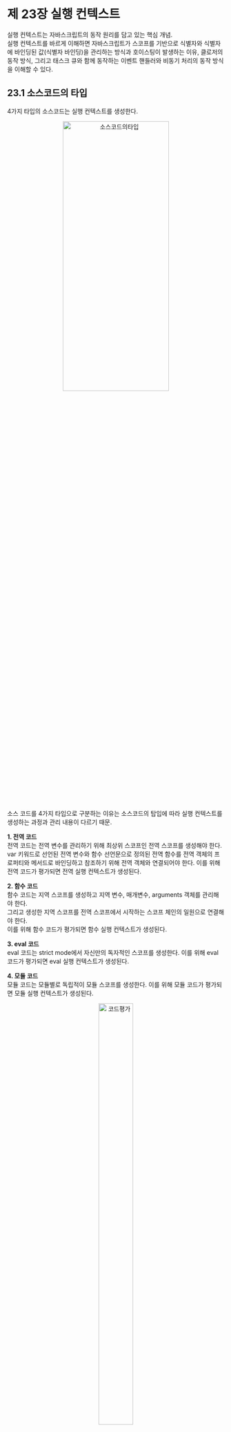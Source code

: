 제 23장 실행 컨텍스트
========================
실행 컨텍스트는 자바스크립트의 동작 원리를 담고 있는 핵심 개념.   
실행 컨텍스트를 바르게 이해하면 자바스크립트가 스코프를 기반으로 식별자와 식별자에 바인딩된 값(식별자 바인딩)을 관리하는 방식과 호이스팅이 발생하는 이유, 클로저의 동작 방식,
그리고 태스크 큐와 함께 동작하는 이벤트 핸들러와 비동기 처리의 동작 방식을 이해할 수 있다.

23.1 소스코드의 타입
----------------------
4가지 타입의 소스코드는 실행 컨텍스트를 생성한다.
<br/>
<p align="center">
<img src="./img/소스코드의타입.PNG" width="70%" height="40%" align="center" title="소스코드의타입" alt="소스코드의타입"></img>
</p>
<br/>
소스 코드를 4가지 타입으로 구분하는 이유는 소스코드의 탑입에 따라 실행 컨텍스트를 생성하는 과정과 관리 내용이 다르기 때문.

**1. 전역 코드**   
전역 코드는 전역 변수를 관리하기 위해 최상위 스코프인 전역 스코프를 생성해야 한다.   
var 키워드로 선언된 전역 변수와 함수 선언문으로 정의된 전역 함수를 전역 객체의 프로퍼티와 메서드로 바인딩하고 참조하기 위해 전역 객체와 연결되어야 한다. 이를 위해 전역 코드가 평가되면 전역 실행 컨텍스트가 생성된다. 

**2. 함수 코드**   
함수 코드는 지역 스코프를 생성하고 지역 변수, 매개변수, arguments 객체를 관리해야 한다.   
그리고 생성한 지역 스코프를 전역 스코프에서 시작하는 스코프 체인의 일원으로 연결해야 한다.   
이를 위해 함수 코드가 평가되면 함수 실행 컨텍스트가 생성된다.

**3. eval 코드**   
eval 코드는 strict mode에서 자신만의 독자적인 스코프를 생성한다. 이를 위해 eval 코드가 평가되면 eval 실행 컨텍스트가 생성된다.

**4. 모듈 코드**   
모듈 코드는 모듈별로 독립적이 모듈 스코프를 생성한다. 이를 위해 모듈 코드가 평가되면 모듈 실행 컨텍스트가 생성된다.
<br/>
<p align="center">
<img src="./img/코드평가.PNG" width="40%" height="50%" align="center" title="코드평가" alt="코드평가"></img>
</p>
<br/>

23.2 소스코드의 평가와 실행
------------------------------
모든 소스코드는 실행에 앞서 평가과정을 거치며 코드를 실행하기 위한 준비를 한다.   
다시 말해, js엔진은 소스코드를 2개의 과정, 즉 **소스코드의 평가**와 **소스코드의 실행** 과정으로 나누어 처리한다.

* 소스코드 평가 과정에서는 실행 컨텍스트를 생성하고 변수, 함수 등의 선언문만 먼저 실행하여 생성된 변수나 함수 식별자를 키로 실행 컨텍스트가 관리하는 스코프(렉시컬 환경의 
환경 레코드)에 등록한다.
* 소스코드 평가 과정이 끝나면 비로소 선언문을 제외한 소스코드가 순차적으로 실행되기 시작한다. 즉, 런타임이 시작된다.   
이때 소스코드 실행에 필요한 정보, 즉 변수나 함수의 참조를 실행 컨텍스트가 관리하는 스코프에서 검색해서 취득한다.   
그리고 변수 값의 변경 등 소스코드의 실행 결과는 다시 실행 컨텍스트가 관리하는 스코프에 등록된다. 
<br/>
<p align="center">
<img src="./img/소스코드의평가와실행.PNG" width="50%" height="40%" align="center" title="소스코드의평가와실행" alt="소스코드의평가와실행"></img>
</p>
<br/>

23.3 실행 컨텍스트의 역할
---------------------------
**1. 전역 코드 평가**   
전역 코드를 실행하기에 앞서 먼저 전역 코드 평가 과정을 거치며 전역 코드를 실행하기 위한 준비를 한다.   
평가 과정에서는 선언문만 먼저 실행한다. 따라서 전역 코드의 변수 선언문과 함수 선언문이 먼저 실행되고,   
그 결과 생성된 전역 변수와 전역 함수가 실행 컨텍스트가 관리하는 전역 스코프에 등록된다.   
이때 var 키워드로 선언된 전역 변수와 함수 선언문으로 정의된 전역 함수는 전역 객체의 프로퍼티와 메서드가 된다.   

**2. 전역 코드 실행**   
전역 코드 평가 과정이 끝나면 런타임이 시작되어 전역 코드가 순차적으로 실행되기 시작한다.   
이때 전역 변수에 값이 할당되고 함수가 호출된다. 함수가 호출되면 순차적으로 실행되던 전역 코드의 실행을 일시 중단하고 코드 실행 순서를 변경하여 함수 내부로 진입한다.

**3. 함수 코드 평가**   
함수 호출에 의해 코드 실행 순서가 변경되어 함수 내부로 진입하면 함수 내부의 문들을 실행하기에 앞서 함수 코드 평가 과정을 거치며 함수 코드를 실행하기 위한 준비를 한다.   
이때 매개변수와 지역 변수 선언문이 먼저 실행되고, 그 결과 생성된 매개변수와 지역 변수가 실행 컨텍스트가 관리하는 지역 스코프에 등록된다.   
또한 함수 내부에서 지역 변수처럼 사용할 수 있는 arguments 객체가 생성되어 지역 스코프에 등록되고 this 바인딩도 결정된다.

**4. 함수 코드 실행**   
함수 코드 평가 과정이 끝나면 런타임이 시작되어 함수 코드가 순차적으로 실행되기 시작한다.   
이때 매개변수와 지역 변수에 값이 할당되고 console.log 메서드가 호출된다.   
console.log 메서드의 실행이 종료되면 함수 코드 실행 과정이 종료되고 함수 호출 이전으로 되돌아가 전역 코드 실행을 계속한다.

* 코드가 실행되려면 다음과 같이 스코프, 식별자, 코드 실행 순서 등의 관리가 필요하다.   
1. 선언에 의해 생성된 모든 식별자를 스코프를 구분하고 등록하여 상태 변화를 지속적으로 관리   
2. 스코프는 중첩 관계에 의해 스코프 체인을 형성해야 한다. 즉, 스코프 체인을 통해 상위 스코프로 이동하여 식별자를 검색할 수 있어야 한다.  
3. 현재 실행 중인 코드의 실행 순서를 변경할 수 있어야 하며 다시 되돌아갈 수도 있어야 한다.   

* 이 모든 것을 관리하는 것이 실행 컨텍스트   
**실행 컨텍스트** : 소스코드를 실행하는 데 필요한 환경을 제공하고 코드의 실행 결과를 실제로 관리하는 영역이다.   
                    식별자를 등록하고 관리하는 스코프와 코드 실행 순서 관리를 구현한 내부 메커니즘으로, 모든 코드는 실행 컨텍스트를 통해 실행되고 관리된다.   
                    
* 식별자와 스코프는 실행 컨텍스트의 **렉시컬 환경**으로 관리하고 코드 실행 순서는 **실행 컨텍스트 스택**으로 관리한다.

23.4 실행 컨텍스트 스택
--------------------------
js 엔진은 먼저 전역 코드를 평가하여 전역 실행 컨텍스트를 생성한다. 그리고 함수가 호출되면 함수 코드를 평가하여 함수 실행 컨텍스트를 생성한다.   
이때 생성된 실행 컨텍스트는 스택 자료구조로 관리된다. 이를 **실행 컨텍스트 스택**이라고 부른다.

**1. 전역 코드의 평가와 실행**   
js엔진은 먼저 전역 코드를 평가하여 전역 실행 컨텍스트를 생성하고 실행 컨텍스트 스택에 푸시한다.   
이때 전역 변수와 전역 함수가 전역 실행 컨텍스트에 등록된다. 이후 전역 코드가 실행되기 시작하여 전역 변수에 값이 할당되고 전역 함수가 호출된다.

**2. 전역 함수 코드의 평가와 실행**   
전역 함수가 호출되면 전역 코드의 실행은 일시 중단되고 코드의 제어권이 전역 함수 내부로 이동한다.   
js 엔진은 전역 함수 내부의 함수 코드를 평가하여 전역 함수 실행 컨텍스트를 생성하고 실행 컨텍스트 스택에 푸시한다.   
이때 전역 함수의 지역 변수와 중첩 함수가 전역 함수 실행 컨텍스트에 등록된다. 이후 전역 함수 코드가 실행되기 시작하여 지역 변수에 값이 할당되고 중첩 함수가 호출된다.

**3. 중첩 함수 코드의 평가와 실행**   
중첩 함수가 호출되면 전역 함수 코드의 실행은 일시 중단되고 코드의 제어권이 중첩 함수 내부로 이동한다.   
js 엔진은 중첩 함수 내부의 함수 코드를 평가하여 중첩 함수 실행 컨텍스트를 생성하고 실행 컨텍스트 스택에 푸시한다.   
이때 중첩 함수의 지역 변수가 중첩 함수 실행 컨텍스트에 등록된다. 이후 중첩 함수 코드가 실행되기 시작하여 지역 변수에 값이 할당되고 console.log 메서드를 호출한 이후, 중첩 함수는 종료된다.

**4. 전역 함수 코드로 복귀**   
중첩 함수가 종료되면 코드의 제어권은 다시 내부에 중첩 함수를 가지고 있는 전역 함수로 이동한다.   
이때 js 엔진은 중첩 함수 실행 컨텍스트를 실행 컨텍스트 스택에서 팝하여 제거한다. 그리고 전역 함수는 더 이상 실행할 코드가 없으므로 종료된다.

**5. 전역 코드로 복귀**   
전역 함수가 종료되면 코드의 제어권은 다시 전역 코드로 이동한다.   
이때 js 엔진은 전역 함수 실행 컨텍스트를 실행 컨텍스트 스택에서 팝하여 제거한다. 그리고 더 이상 실행할 전역 코드가 남아있지 않으므로 전역 실행 컨텍스트도 실행 컨텍스트 스택에서 팝되어 실행 컨텍스트 스택에는 아무것도 남아있지 않게 된다.

* 실행컨텍스트 스택은 코드의 실행순서를 관리한다. 소스코드가 평가되면 실행컨텍스트가 생성되고 실행컨텍스트 스택의 최상위에 쌓인다.   
실행 컨텍스트 스택의 최상위에 존재하는 실행 컨텍스트는 언제나 현재 실행중인 코드의 실행 컨텍스트다.

23.5 렉시컬 환경
-------------------------
렉시컬 환경은 식별자와 식별자에 바인딩된 값, 그리고 상위 스코프에 대한 참조를 기록하는 자료구조로 실행 컨텍스트를 구성하는 컴포넌트다.   
실행 컨텍스트 스택이 코드의 실행 순서를 관리한다면 렉시컬 환경은 스코프와 식별자를 관리한다.
<br/>
<p align="center">
<img src="./img/렉시컬환경과 스코프 체인.PNG" width="60%" height="40%" align="center" title="렉시컬환경과 스코프 체인" alt="렉시컬환경과 스코프 체인"></img>
</p>
<br/>

* 렉시컬 환경은 키와 값을 갖는 객체 형태의 스코프를 생성하여 식별자를 키로 등록하고 식별자에 바인딩된 값을 관리한다.   
즉, 렉시컬 환경은 스코프를 구분하여 식별자를 등록하고 관리하는 저장소 역할을 하는 렉시컬 스코프의 실체다.

* 실행 컨텍스트는 LexicalEnvironment 컴포넌트와 VariableEnvironment 컴포넌트로 구성된다.

* 렉시컬 환경은 다음의 두 개의 컴포넌트로 구성된다.   

**1. 환경 레코드(Environment Record)**   
스코프에 포함된 식별자를 등록하고 등록된 식별자에 바인딩된 값을 관리하는 저장소다.   
환경 레코드는 소스코드의 타입에 따라 관리하는 내용에 차이가 있다.

**2. 외부 렉시컬 환경에 대한 참조(Outer Lexical Environment Reference)**   
외부 렉시컬 환경에 대한 참조는 상위 스코프를 가리킨다. 이때 상위 스코프란 외부 렉시컬 환경, 즉 해당 실행 컨텍스트를 생성한 소스코드를 포함하는 상위 코드의 렉시컬 환경을 말한다. 외부 렉시컬 환경에 대한 참조를 통해 단방향 링크드 리스트인 스코프 체인을 구현한다.
<br/>
<p align="center">
<img src="./img/렉시컬환경의 구성 컴포넌트.PNG" width="30%" height="20%" align="center" title="렉시컬환경의 구성 컴포넌트" alt="렉시컬환경의 구성 컴포넌트"></img>
</p>
<br/>

23.6 실행 컨텍스트의 생성과 식별자 검색 과정
---------------------------------------------
### 23.6.1 전역 객체 생성   
전역 객체는 전역 코드가 평가되기 이전에 생성된다. 이때 전역 객체에는 빌트인 전역 프로퍼티와 빌트인 전역 함수, 그리고 표준 빌트인 객체가 추가되며 동적 환경에 따라 클라이언트 사이드 Web API 또는 특정 환경을 위한 호스트 객체를 포함한다.   

전역 객체도 Object.prototype을 상속받는다. 즉, 전역 객체도 프로토타입 체인의 일원이다.

### 23.6.2 전역 코드 평가   
소스코드가 로드되면 js 엔진은 전역 코드를 평가한다. 전역 코드 평가는 다음과 같은 순서로 진행된다. 
<br/>
<p align="center">
<img src="./img/전역 실행 컨텍스트와 렉시컬 환경.PNG" width="60%" height="40%" align="center" title="전역 실행 컨텍스트와 렉시컬 환경" alt="전역 실행 컨텍스트와 렉시컬 환경"></img>
</p>

**1. 전역 실행 컨텍스트 생성**   
먼저 비어있는 전역 실행 컨텍스트를 생성하여 실행 컨텍스트 스택에 푸시한다.   
이때 전역 실행 컨텍스트는 실행 컨텍스트 스택의 최상위, 즉 실행중인 실행 컨텍스트가 된다.   

**2. 전역 렉시컬 환경 생성**   
전역 렉시컬 환경을 생성하고 전역 실행 컨텍스트에 바인딩한다.   
렉시컬 환경은 2개의 컴포넌트(환경 레코드와 외부 렉시컬 환경에 대한 참조)로 구성된다.
<br/>
<p align="center">
<img src="./img/전역 렉시컬 환경 생성.PNG" width="40%" height="30%" align="center" title="전역 렉시컬 환경 생성" alt="전역 렉시컬 환경 생성"></img>
</p>

   **2.1 전역 환경 레코드 생성**   
   전역 렉시컬 환경을 구성하는 컴포넌트인 전역 환경 레코드는 전역 변수를 관리하는 전역 스코프, 전역 객체의 빌트인 전역 프로퍼티와 빌트인 전역 함수, 표준 빌트인 객체를 제공한다.    
   전역 스코프 역학을 하는 전역 환경 레코드는 객체 환격 레코드와 선언적 환경 레코드로 구성되어 있다.    
   
   **객체 환경 레코드** : 기존의 전역 객체가 관리하던 var 키워드로 선언한 전역 변수와 함수 선언문으로 정의한 전역 함수, 빌트인 전역 프로퍼티와 빌트인 전역 함수, 표준 빌트인 객체를 관리함
   
   **선언적 환경 레코드** : let, const 키워드로 선언한 전역 변수를 관리한다. 
   
   전역 환경 레코드의 객체 환경 레코드와 선언적 환경 레코드는 서로 협력하여 전역 스코프와 전역 객체(전역 변수의 전역 객체 프로퍼티화)를 관리한다.
   
   **2.1.1 객체 환경 레코드 생성**   
   * 전역 환경 레코드를 구성하는 컴포넌트인 객체 환경 코드는 BindingObject 라고 부르는 객체와 연결된다.   
   BindingObject는 "전역 객체 생성"에서 생성된 전역 객체다.
   * 전역 코드 평가 과정에서 var 키워드로 선언한 전역 변수와 함수 선언문으로 정의된 전역 함수는 전역 환경 레코드의 객체 환경 레코드에 연결된 BindingObject를 통해 전역 객체의 프로퍼티와 메서드가 된다. 
   <br/>
   <p align="center">
   <img src="./img/객체 환경 레코드.PNG" width="70%" height="30%" align="center" title="객체 환경 레코드" alt="객체 환경 레코드"></img>
   </p>
   
   **2.1.2 선언적 환경 레코드 생성**   
   let, const 키워드로 선언한 변수는 선언적 환경 레코드에 등록되고 관리된다.   
   let, const 키워드로 선언한 전역 변수는 전역 객체의 프로퍼티가 되지 않고 전역 환경 레코드의 선언적 환경 레코드에 존재하게 된다.
   <br/>
   <p align="center">
   <img src="./img/선언적 환경 레코드.PNG" width="70%" height="30%" align="center" title="선언적 환경 레코드" alt="선언적 환경 레코드"></img>
   </p>
   
   **2.2 this 바인딩**   
   전역 환경 레코드의 [[GlobalThisValue]] 내부 슬롯에 this가 바인딩된다.   
   일반적으로 전역 코드에서 this는 전역 객체를 가리키므로 전역 환경 레코드의 [[GlobalThisValue]] 내부 슬롯에는 전역 객체가 바인딩된다.    
   전역 코드에서 this를 참조하면 전역 환경 레코드의 [[GlobalThisValue]] 내부 슬롯에 바인딩되어 있는 객체가 반환된다. 
   <br/>
    <p align="center">
    <img src="./img/this바인딩.PNG" width="70%" height="30%" align="center" title="this바인딩" alt="this바인딩"></img>
    </p>
    
   * 전역 환경 레코드를 구성하는 객체 환경 레코드와 선언적 환경 레코드에는 this 바인딩이 없다.   
   this 바인딩은 전역 환경 레코드와 함수 환경 레코드에만 존재한다.
    
   **2.3 외부 렉시컬 환경에 대한 참조 결정**   
   외부 렉시컬 환경에 대한 참조는 현재 평가 중인 소스코드를 포함하는 외부 소스코드의 렉시컬 환경, 즉 상위 스코프를 가리킨다.   
   이를 통해 단방향 링크드 리스트인 스코프 체인을 구현한다. (전역 렉시컬 환경이 스코프 체인의 종점에 존재함)
   

### 23.6.3 전역 코드 실행   
전역 코드가 순차적으로 실행되기 시작한다. 변수 할당문이 실행되어 전역 변수에 값이 할당된다. 그리고 전역 함수가 호출된다.

* 식별자 결정을 위해 식별자를 검색할 때는 실행 중인 실행 컨텍스트에서 식별자를 검색하기 시작한다.   
선언된 식별자는 실행 컨텍스트의 렉시컬 환경의 환경 레코드에 등록되어 있다.   

**식별자 결정** : 변수 할당문 또는 함수 호출문을 실행하려면 먼저 변수 또는 함수 이름이 선언된 식별자인지 확인해야 한다.   
동일한 이름의 식별자가 다른 스코프에 여러 개 존재할 수도 있다. 따라서 어느 스코프의 식별자를 참조하면 되는지 결정할 필요가 있다.   

* 만약 실행 중인 실행 컨텍스트의 렉시컬 환경에서 식별자를 검색할 수 없으면 외부 렉시컬 환경에 대한 참조가 가리키는 렉시컬 환경, 즉 상위 스코프로 이동하여 식별자를 검색한다.

### 23.6.4 전역 함수 코드 평가   
현재 전역 코드 평가를 통해 전역 실행 컨텍스트가 생성되었고 전역 코드를 실행하고 있다. (전역 함수를 호출하기 직전)   
전역 함수가 호출되면 전역 코드의 실행을 일시 중단하고 전역 함수 내부로 코드의 제어권이 이동한다. 그리고 함수 코드를 평가하기 시작.   

함수 코드 평가는 아래 순서로 진행된다.
<br/>
<p align="center">
<img src="./img/전역함수 실행컨텍스트와 렉시컬환경.PNG" width="70%" height="30%" align="center" title="전역함수실행 컨텍스트와 렉시컬환경" alt="전역함수실행 컨텍스트와 렉시컬환경"></img>
</p>

**1. 함수 실행 컨텍스트 생성**   
먼저 전역 함수 실행 컨텍스트를 생성한다. 생성된 함수 실행 컨텍스트는 함수 렉시컬 환경이 완성된 다음 실행 컨텍스트 스택에 푸시된다.   
   
**2. 함수 렉시컬 환경 생성**   
전역 함수 렉시컬 환경을 생성하고 전역 함수 실행 컨텍스트에 바인딩한다.
   
   **2.1 함수 환경 레코드 생성**   
   함수 렉시컬 환경을 구성하는 컴포넌트 중 하나인 함수 환경 레코드는 매개변수, arguments 객체, 함수 내부에서 선언한 지역 변수와 중첩 함수를 등록하고 관리한다.   
   <br/>
  <p align="center">
  <img src="./img/함수환경레코드의 환경레코드.PNG" width="70%" height="30%" align="center" title="함수환경레코드의 환경레코드" alt="함수환경레코드의 환경레코드"></img>
  </p>
   
   **2.2 this 바인딩**   
   함수 환경 레코드의 [[ThisValue]] 내부 슬롯에 this가 바인딩된다.  [[ThisValue]] 내부 슬롯에 바인딩될 객체는 함수 호출 방식에 따라 결정된다.
   
   **2.3 외부 렉시컬 환경에 대한 참조 결정**   
   외부 렉시컬 환경에 대한 참조에 전역 함수 정의가 평가된 시점에 실행 중인 실행 컨텍스트의 렉시컬 환경의 참조가 할당된다.   
   자바스크립트는 함수를 어디서 호출했는지가 아니라 어디에 정의했는지에 따라 상위 스코프를 결정한다.
   함수 렉시컬 환경의 외부 렉시컬 환경에 대한 참조에 할당되는 것은 바로 함수의 상위 스코프를 가리키는 함수 객체의 내부 슬롯 [[Environment]]에 저장된 렉시컬 환경의 참조다.
   
### 23.6.5 전역 함수 코드 실행   
이제 런타임이 시작되어 전역 함수의 소스코드가 순차적으로 실행되기 시작한다.   
매개변수에 인수가 할당되고, 변수 할당문이 실행되어 지역 변수에 값이 할당된다. 그리고 중첩함수가 호출된다.   
이때 식별자 결정을 위해 실행중인 실행 컨텍스트의 렉시컬 환경에서 식별자를 검색하기 시작한다.(전역 함수 렉시컬 환경에서 식별자 검색)   
거기 없으면 외부 렉시컬 환경에 대한 참조가 가리키는 렉시컬 환경으로 이동하여 식별자를 검색한다.

### 23.6.6 중첩 함수 코드 평가   
중첩 함수가 호출되면 중첩 함수 내부로 코드의 제어권이 이동한다. 그리고 중첩 함수 코드를 평가하기 시작한다.   

### 23.6.7 중첩 함수 코드 실행   
이제 런타임이 시작되어 전역 함수의 소스코드가 순차적으로 실행되기 시작한다.   
매개변수에 인수가 할당되고, 변수 할당문이 실행되어 지역 변수에 값이 할당된다. 그리고 console.log()가 실행된다. 
<br/>
<p align="center">
<img src="./img/중첩함수코드의 실행.PNG" width="70%" height="70%" align="center" title="중첩함수코드의 실행" alt="중첩함수코드의 실행"></img>
</p>

   **1. console 식별자 검색**   
   먼저 console 식별자를 스코프 체인에서 검색한다.   
   (현재 실행 중인 실행 컨텍스트의 렉시컬 환경에서 시작해 상위 스코프:외부 렉시컬 환경에 대한 참조가 가리키는 렉시컬 환경)   
   가장 상위인 전역 렉시컬 환경(객체 환경 레코드와 선언적 환경 레코드로 구성)으로 이동하여 검색.   
   console 식별자는 객체 환경 레코드의 BindingObject를 통해 전역 객체에서 찾을 수 있다.   
   
   **2. log 메서드 검색**   
   이제 console 식별자에 바인딩된 객체, 즉 console 객체에서 log 메서드를 검색한다.   
   이때 console 객체의 프로토타입 체인을 통해 메서드를 검색한다. log 메서드는 상속된 프로퍼티가 아니라 console 객체가 직접 소유하는 프로퍼티다.
   
   **3. 표현식 a + b + x + y + z(console.log의 인자)의 평가**   
   이제 console.log 메서드에 전달할 인수, 즉 표현식 a + b + x + y + z를 평가하기 위해 a, b, x, y, z 식별자를 검색한다.   
   
   **4. console.log 메서드 호출**   
   표현식 a + b + x + y + z가 평가되어 생성한 값을 console.log 메서드에 전달하여 호출한다.
   
### 23.6.8 중첩 함수 코드 실행 종료   
console.log 메서드가 호출되고 종료하면 더는 실행할 코드가 없어 중첩 함수 코드의 실행이 종료된다.   
실행 컨텍스트 스택세어 중첩 함수 실행 컨텍스트가 팝되어 제거되고 전역 식행 컨텍스트가 실행 중인 실행 컨텍스트가 된다.   

* 실행 컨텍스트 스택에서 중첩 함수 실행 컨텍스트가 제거되었다고 해서 중첩 함수 렉시컬 환경까지 즉시 소멸하는 것은 아니다.   
렉시컬 환경은 실행 컨텍스트에 의해 참조되기는 하지만 독립적인 객체다.   
객체를 포함한 모든 값은 누군가에 의해 참조되지 않을 때 비로소 GC에 의해 메모리 공간의 확보가 해제되어 소멸한다.   
(중첩 함수 실행 컨텍스트가 소멸되었다 하더라도 만약 중첩 함수 렉시컬 환경을 누군가 참조하고 있다면 중첩 함수 렉시컬 환경은 소멸하지 않음)   

### 23.6.9 전역 함수 코드 실행 종료   
중첩 함수가 종료하면 더 이상 실행할 코드가 없으므로 전역 함수 코드의 실행이 종료된다.   
이때 실행 컨텍스트 스택에서 전역 함수 실행 컨텍스트가 팝되어 제거되고 전역 실행 컨텍스트가 실행 중인 실행 컨텍스트가 된다.   

### 23.6.10 전역 코드 실행 종료   
전역 함수가 종료하면 더 이상 실행할 코드가 없으므로 전역 코드의 실행이 종료되고 전역 실행 컨텍스트도 실행 컨텍스트에서 가 팝되어 실행 컨텍스트 스택에는 아무것도 남아있지 않게 된다.

23.7 실행 컨텍스트와 블록 레벨 스코프
--------------------------------------
var 키워드로 선언한 변수는 오로지 함수의 코드 블록만 지역 스코프로 인정하는 함수 레벨 스코프를 따른다.   
let, const 키워드로 선언한 변수는 모든 코드 블록을 지역 스코프로 인정하는 블록 레벨 스코프를 따른다.

```javascript
let x = 1;

if(true) {
  let x = 10;
  console.log(x) // 10;
}

console.log(x); //1
```
if문의 코드 블록이 실행되면 if문의 코드 블록을 위한 블록 레벨 스코프를 생성해야 한다.   
이를 위해 선언적 환경 레코드를 갖는 렉시컬 환경을 새롭게 생성하여 기존의 전역 렉시컬 환경을 교체한다.   
이때 새롭게 생성된 if문의 코드 블록을 위한 렉시컬 환경의 외부 렉시컬 환경에 대한 참조는 if문이 실행되기 이전의 전역 렉시컬 환경을 가리킨다.   

<br/>
<p align="center">
<img src="./img/실행 컨텍스트와 블록 레벨 스코프.PNG" width="60%" height="80%" align="center" title="실행 컨텍스트와 블록 레벨 스코프" alt="실행 컨텍스트와 블록 레벨 스코프"></img>
</p>
